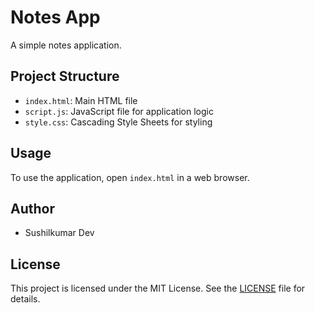 # Notes App

A simple notes application.

## Project Structure

- `index.html`: Main HTML file
- `script.js`: JavaScript file for application logic
- `style.css`: Cascading Style Sheets for styling

## Usage

To use the application, open `index.html` in a web browser.

## Author

- Sushilkumar Dev

## License

This project is licensed under the MIT License. See the [LICENSE](LICENSE) file for details.
